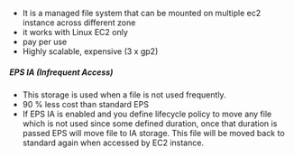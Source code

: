 - It is a managed file system that can be mounted on multiple ec2 instance across different zone
- it works with Linux EC2 only
- pay per use
- Highly scalable, expensive (3 x gp2)

##### EPS IA (Infrequent Access)
- This storage is used when a file is not used frequently.
- 90 % less cost than standard EPS
- If EPS IA is enabled and you define lifecycle policy to move any file which is not used since some defined duration, once that duration is passed EPS will move file to IA storage. This file will be moved back to standard again when accessed by EC2 instance. 